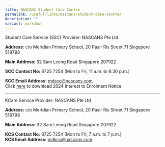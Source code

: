 ```yaml
---
title: NASCANS Student Care Centre
permalink: /useful-links/nascans-student-care-centre/
description: ""
variant: markdown
---
```

Student Care Service (SSC) Provider:  NASCANS Pte Ltd

<b>Address:</b> c/o Meridian Primary School, 20 Pasir Ris Street 71 Singapore 518798<br>

<b>Main Address: </b>32 Sam Leong Road Singapore 207922 <br>

<b>SCC Contact No: </b>8725 7254 (Mon to Fri, 11 a.m. to 6:30 p.m.)<br>

<b>SCC Email Address:</b> <a href="mailto:mdscc@nascans.com">mdscc@nascans.com</a><br>Click <a href="/files/Useful%20Link/new%20p1%20students%20interest%20form-19oct23.pdf" target="_blank">here</a> to download 2024 Interest to Enrolment Notice<br>

<hr>

KCare Service Provider: NASCANS Pte Ltd

<b>Address:</b> c/o Meridian Primary School, 20 Pasir Ris Street 71 Singapore 518798 <br>

<b>Main Address:</b> 32 Sam Leong Road Singapore 207922 <br>

<b>KCS Contact No:</b> 8725 7254 (Mon to Fri, 7 a.m. to 7 p.m.)<br>
<b>KCS Email Address:</b> <a href="mailto:supervisor.mdkcc@nascans.com">mdkcc@nascans.com</a>